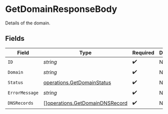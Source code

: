 # GetDomainResponseBody

Details of the domain.


## Fields

| Field                                                                            | Type                                                                             | Required                                                                         | Description                                                                      |
| -------------------------------------------------------------------------------- | -------------------------------------------------------------------------------- | -------------------------------------------------------------------------------- | -------------------------------------------------------------------------------- |
| `ID`                                                                             | *string*                                                                         | :heavy_check_mark:                                                               | N/A                                                                              |
| `Domain`                                                                         | *string*                                                                         | :heavy_check_mark:                                                               | N/A                                                                              |
| `Status`                                                                         | [operations.GetDomainStatus](../../models/operations/getdomainstatus.md)         | :heavy_check_mark:                                                               | N/A                                                                              |
| `ErrorMessage`                                                                   | *string*                                                                         | :heavy_check_mark:                                                               | N/A                                                                              |
| `DNSRecords`                                                                     | [][operations.GetDomainDNSRecord](../../models/operations/getdomaindnsrecord.md) | :heavy_check_mark:                                                               | N/A                                                                              |